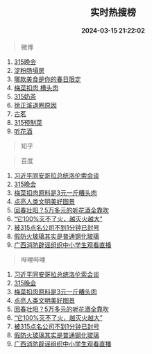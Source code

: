 <div align="center"><h2>实时热搜榜</h2><h4>2024-03-15 21:22:02</h4></div>

> 微博  

1. [315晚会](https://s.weibo.com/weibo?q=%23315%E6%99%9A%E4%BC%9A%23&t=31&band_rank=1&Refer=top)<br />
2. [淀粉肠塌房](https://s.weibo.com/weibo?q=%E6%B7%80%E7%B2%89%E8%82%A0%E5%A1%8C%E6%88%BF&t=31&band_rank=2&Refer=top)<br />
3. [哪款美食是你的春日限定](https://s.weibo.com/weibo?q=%23%E5%93%AA%E6%AC%BE%E7%BE%8E%E9%A3%9F%E6%98%AF%E4%BD%A0%E7%9A%84%E6%98%A5%E6%97%A5%E9%99%90%E5%AE%9A%23&t=31&band_rank=3&Refer=top)<br />
4. [梅菜扣肉 槽头肉](https://s.weibo.com/weibo?q=%E6%A2%85%E8%8F%9C%E6%89%A3%E8%82%89%20%E6%A7%BD%E5%A4%B4%E8%82%89&t=31&band_rank=4&Refer=top)<br />
5. [315奶茶](https://s.weibo.com/weibo?q=315%E5%A5%B6%E8%8C%B6&t=31&band_rank=5&Refer=top)<br />
6. [徐正溪退圈原因](https://s.weibo.com/weibo?q=%23%E5%BE%90%E6%AD%A3%E6%BA%AA%E9%80%80%E5%9C%88%E5%8E%9F%E5%9B%A0%23&t=31&band_rank=6&Refer=top)<br />
7. [古茗](https://s.weibo.com/weibo?q=%23%E5%8F%A4%E8%8C%97%23&t=31&band_rank=7&Refer=top)<br />
8. [315预制菜](https://s.weibo.com/weibo?q=315%E9%A2%84%E5%88%B6%E8%8F%9C&t=31&band_rank=8&Refer=top)<br />
9. [听花酒](https://s.weibo.com/weibo?q=%E5%90%AC%E8%8A%B1%E9%85%92&t=31&band_rank=9&Refer=top)<br />

> 知乎  


> 百度  

1. [习近平同安哥拉总统洛伦索会谈](https://www.baidu.com/s?wd=%E4%B9%A0%E8%BF%91%E5%B9%B3%E5%90%8C%E5%AE%89%E5%93%A5%E6%8B%89%E6%80%BB%E7%BB%9F%E6%B4%9B%E4%BC%A6%E7%B4%A2%E4%BC%9A%E8%B0%88&sa=fyb_news&rsv_dl=fyb_news)<br />
2. [315晚会](https://www.baidu.com/s?wd=315%E6%99%9A%E4%BC%9A&sa=fyb_news&rsv_dl=fyb_news)<br />
3. [梅菜扣肉原料是3元一斤糟头肉](https://www.baidu.com/s?wd=%E6%A2%85%E8%8F%9C%E6%89%A3%E8%82%89%E5%8E%9F%E6%96%99%E6%98%AF3%E5%85%83%E4%B8%80%E6%96%A4%E7%B3%9F%E5%A4%B4%E8%82%89&sa=fyb_news&rsv_dl=fyb_news)<br />
4. [点亮人类文明美好图景](https://www.baidu.com/s?wd=%E7%82%B9%E4%BA%AE%E4%BA%BA%E7%B1%BB%E6%96%87%E6%98%8E%E7%BE%8E%E5%A5%BD%E5%9B%BE%E6%99%AF&sa=fyb_news&rsv_dl=fyb_news)<br />
5. [回春壮阳？5万多元的听花酒全靠吹](https://www.baidu.com/s?wd=%E5%9B%9E%E6%98%A5%E5%A3%AE%E9%98%B3%EF%BC%9F5%E4%B8%87%E5%A4%9A%E5%85%83%E7%9A%84%E5%90%AC%E8%8A%B1%E9%85%92%E5%85%A8%E9%9D%A0%E5%90%B9&sa=fyb_news&rsv_dl=fyb_news)<br />
6. [“它100%灭不了火，越灭火越大”](https://www.baidu.com/s?wd=%E2%80%9C%E5%AE%83100%25%E7%81%AD%E4%B8%8D%E4%BA%86%E7%81%AB%EF%BC%8C%E8%B6%8A%E7%81%AD%E7%81%AB%E8%B6%8A%E5%A4%A7%E2%80%9D&sa=fyb_news&rsv_dl=fyb_news)<br />
7. [被315点名公司不到1分钟已封号](https://www.baidu.com/s?wd=%E8%A2%AB315%E7%82%B9%E5%90%8D%E5%85%AC%E5%8F%B8%E4%B8%8D%E5%88%B01%E5%88%86%E9%92%9F%E5%B7%B2%E5%B0%81%E5%8F%B7&sa=fyb_news&rsv_dl=fyb_news)<br />
8. [假防火玻璃其实是普通钢化玻璃](https://www.baidu.com/s?wd=%E5%81%87%E9%98%B2%E7%81%AB%E7%8E%BB%E7%92%83%E5%85%B6%E5%AE%9E%E6%98%AF%E6%99%AE%E9%80%9A%E9%92%A2%E5%8C%96%E7%8E%BB%E7%92%83&sa=fyb_news&rsv_dl=fyb_news)<br />
9. [广西消防辟谣组织中小学生观看直播](https://www.baidu.com/s?wd=%E5%B9%BF%E8%A5%BF%E6%B6%88%E9%98%B2%E8%BE%9F%E8%B0%A3%E7%BB%84%E7%BB%87%E4%B8%AD%E5%B0%8F%E5%AD%A6%E7%94%9F%E8%A7%82%E7%9C%8B%E7%9B%B4%E6%92%AD&sa=fyb_news&rsv_dl=fyb_news)<br />

> 哔哩哔哩  

1. [习近平同安哥拉总统洛伦索会谈](https://www.baidu.com/s?wd=%E4%B9%A0%E8%BF%91%E5%B9%B3%E5%90%8C%E5%AE%89%E5%93%A5%E6%8B%89%E6%80%BB%E7%BB%9F%E6%B4%9B%E4%BC%A6%E7%B4%A2%E4%BC%9A%E8%B0%88&sa=fyb_news&rsv_dl=fyb_news)<br />
2. [315晚会](https://www.baidu.com/s?wd=315%E6%99%9A%E4%BC%9A&sa=fyb_news&rsv_dl=fyb_news)<br />
3. [梅菜扣肉原料是3元一斤糟头肉](https://www.baidu.com/s?wd=%E6%A2%85%E8%8F%9C%E6%89%A3%E8%82%89%E5%8E%9F%E6%96%99%E6%98%AF3%E5%85%83%E4%B8%80%E6%96%A4%E7%B3%9F%E5%A4%B4%E8%82%89&sa=fyb_news&rsv_dl=fyb_news)<br />
4. [点亮人类文明美好图景](https://www.baidu.com/s?wd=%E7%82%B9%E4%BA%AE%E4%BA%BA%E7%B1%BB%E6%96%87%E6%98%8E%E7%BE%8E%E5%A5%BD%E5%9B%BE%E6%99%AF&sa=fyb_news&rsv_dl=fyb_news)<br />
5. [回春壮阳？5万多元的听花酒全靠吹](https://www.baidu.com/s?wd=%E5%9B%9E%E6%98%A5%E5%A3%AE%E9%98%B3%EF%BC%9F5%E4%B8%87%E5%A4%9A%E5%85%83%E7%9A%84%E5%90%AC%E8%8A%B1%E9%85%92%E5%85%A8%E9%9D%A0%E5%90%B9&sa=fyb_news&rsv_dl=fyb_news)<br />
6. [“它100%灭不了火，越灭火越大”](https://www.baidu.com/s?wd=%E2%80%9C%E5%AE%83100%25%E7%81%AD%E4%B8%8D%E4%BA%86%E7%81%AB%EF%BC%8C%E8%B6%8A%E7%81%AD%E7%81%AB%E8%B6%8A%E5%A4%A7%E2%80%9D&sa=fyb_news&rsv_dl=fyb_news)<br />
7. [被315点名公司不到1分钟已封号](https://www.baidu.com/s?wd=%E8%A2%AB315%E7%82%B9%E5%90%8D%E5%85%AC%E5%8F%B8%E4%B8%8D%E5%88%B01%E5%88%86%E9%92%9F%E5%B7%B2%E5%B0%81%E5%8F%B7&sa=fyb_news&rsv_dl=fyb_news)<br />
8. [假防火玻璃其实是普通钢化玻璃](https://www.baidu.com/s?wd=%E5%81%87%E9%98%B2%E7%81%AB%E7%8E%BB%E7%92%83%E5%85%B6%E5%AE%9E%E6%98%AF%E6%99%AE%E9%80%9A%E9%92%A2%E5%8C%96%E7%8E%BB%E7%92%83&sa=fyb_news&rsv_dl=fyb_news)<br />
9. [广西消防辟谣组织中小学生观看直播](https://www.baidu.com/s?wd=%E5%B9%BF%E8%A5%BF%E6%B6%88%E9%98%B2%E8%BE%9F%E8%B0%A3%E7%BB%84%E7%BB%87%E4%B8%AD%E5%B0%8F%E5%AD%A6%E7%94%9F%E8%A7%82%E7%9C%8B%E7%9B%B4%E6%92%AD&sa=fyb_news&rsv_dl=fyb_news)<br />

